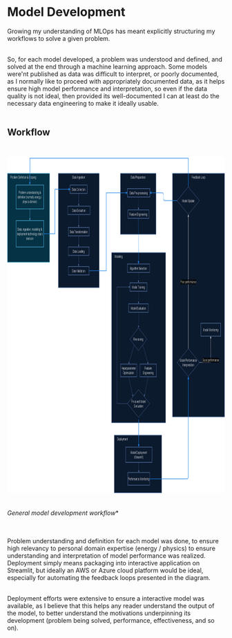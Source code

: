 # Model Development
Growing my understanding of MLOps has meant explicitly structuring my workflows to solve a given problem.<br><br>

So, for each model developed, a problem was understood and defined, and solved at the end through a machine learning approach. Some models were'nt published as data was difficult to interpret, or poorly documented, as I normally like to proceed with appropriately documented data, as it helps ensure high model performance and interpretation, so even if the data quality is not ideal, then provided its well-documented I can at least do the necessary data engineering to make it ideally usable.<br><br>

## Workflow<br><br>
<img src="workflow.png" alt="workflow" width="850" height="780"/><br><br><br>
*General model development workflow**<br><br><br>

Problem understanding and definition for each model was done, to ensure high relevancy to personal domain expertise (energy / physics) to ensure understanding and interpretation of model performance was realized. Deployment simply means packaging into interactive application on Streamlit, but ideally an AWS or Azure cloud platform would be ideal, especially for automating the feedback loops presented in the diagram.<br><br>

Deployment efforts were extensive to ensure a interactive model was available, as I believe that this helps any reader understand the output of the model, to better understand the motivations underpinning its development (problem being solved, performance, effectiveness, and so on).<br><br>